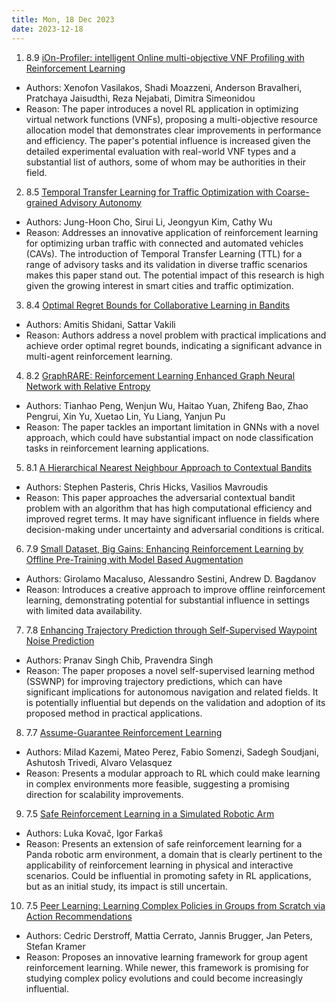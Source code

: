 ```yaml
---
title: Mon, 18 Dec 2023
date: 2023-12-18
---
```

1. 8.9 [iOn-Profiler: intelligent Online multi-objective VNF Profiling with Reinforcement Learning](https://arxiv.org/abs/2312.09355)
* Authors: Xenofon Vasilakos, Shadi Moazzeni, Anderson Bravalheri, Pratchaya Jaisudthi, Reza Nejabati, Dimitra Simeonidou
* Reason: The paper introduces a novel RL application in optimizing virtual network functions (VNFs), proposing a multi-objective resource allocation model that demonstrates clear improvements in performance and efficiency. The paper's potential influence is increased given the detailed experimental evaluation with real-world VNF types and a substantial list of authors, some of whom may be authorities in their field.

2. 8.5 [Temporal Transfer Learning for Traffic Optimization with Coarse-grained Advisory Autonomy](https://arxiv.org/abs/2312.09436)
* Authors: Jung-Hoon Cho, Sirui Li, Jeongyun Kim, Cathy Wu
* Reason: Addresses an innovative application of reinforcement learning for optimizing urban traffic with connected and automated vehicles (CAVs). The introduction of Temporal Transfer Learning (TTL) for a range of advisory tasks and its validation in diverse traffic scenarios makes this paper stand out. The potential impact of this research is high given the growing interest in smart cities and traffic optimization.

3. 8.4 [Optimal Regret Bounds for Collaborative Learning in Bandits](https://arxiv.org/abs/2312.09674)
* Authors: Amitis Shidani, Sattar Vakili
* Reason: Authors address a novel problem with practical implications and achieve order optimal regret bounds, indicating a significant advance in multi-agent reinforcement learning.

4. 8.2 [GraphRARE: Reinforcement Learning Enhanced Graph Neural Network with Relative Entropy](https://arxiv.org/abs/2312.09708)
* Authors: Tianhao Peng, Wenjun Wu, Haitao Yuan, Zhifeng Bao, Zhao Pengrui, Xin Yu, Xuetao Lin, Yu Liang, Yanjun Pu
* Reason: The paper tackles an important limitation in GNNs with a novel approach, which could have substantial impact on node classification tasks in reinforcement learning applications.

5. 8.1 [A Hierarchical Nearest Neighbour Approach to Contextual Bandits](https://arxiv.org/abs/2312.09332)
* Authors: Stephen Pasteris, Chris Hicks, Vasilios Mavroudis
* Reason: This paper approaches the adversarial contextual bandit problem with an algorithm that has high computational efficiency and improved regret terms. It may have significant influence in fields where decision-making under uncertainty and adversarial conditions is critical.

6. 7.9 [Small Dataset, Big Gains: Enhancing Reinforcement Learning by Offline Pre-Training with Model Based Augmentation](https://arxiv.org/abs/2312.09844)
* Authors: Girolamo Macaluso, Alessandro Sestini, Andrew D. Bagdanov
* Reason: Introduces a creative approach to improve offline reinforcement learning, demonstrating potential for substantial influence in settings with limited data availability.

7. 7.8 [Enhancing Trajectory Prediction through Self-Supervised Waypoint Noise Prediction](https://arxiv.org/abs/2312.09466)
* Authors: Pranav Singh Chib, Pravendra Singh
* Reason: The paper proposes a novel self-supervised learning method (SSWNP) for improving trajectory predictions, which can have significant implications for autonomous navigation and related fields. It is potentially influential but depends on the validation and adoption of its proposed method in practical applications.

8. 7.7 [Assume-Guarantee Reinforcement Learning](https://arxiv.org/abs/2312.09938)
* Authors: Milad Kazemi, Mateo Perez, Fabio Somenzi, Sadegh Soudjani, Ashutosh Trivedi, Alvaro Velasquez
* Reason: Presents a modular approach to RL which could make learning in complex environments more feasible, suggesting a promising direction for scalability improvements.

9. 7.5 [Safe Reinforcement Learning in a Simulated Robotic Arm](https://arxiv.org/abs/2312.09468)
* Authors: Luka Kovač, Igor Farkaš
* Reason: Presents an extension of safe reinforcement learning for a Panda robotic arm environment, a domain that is clearly pertinent to the applicability of reinforcement learning in physical and interactive scenarios. Could be influential in promoting safety in RL applications, but as an initial study, its impact is still uncertain.

10. 7.5 [Peer Learning: Learning Complex Policies in Groups from Scratch via Action Recommendations](https://arxiv.org/abs/2312.09950)
* Authors: Cedric Derstroff, Mattia Cerrato, Jannis Brugger, Jan Peters, Stefan Kramer
* Reason: Proposes an innovative learning framework for group agent reinforcement learning. While newer, this framework is promising for studying complex policy evolutions and could become increasingly influential.

